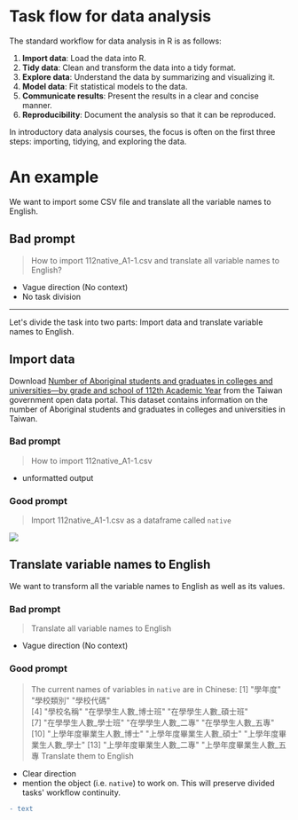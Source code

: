 # Task flow for data analysis

The standard workflow for data analysis in R is as follows:  

1. **Import data**: Load the data into R.
2. **Tidy data**: Clean and transform the data into a tidy format.
3. **Explore data**: Understand the data by summarizing and visualizing it.
4. **Model data**: Fit statistical models to the data.
5. **Communicate results**: Present the results in a clear and concise manner.
6. **Reproducibility**: Document the analysis so that it can be reproduced.

In introductory data analysis courses, the focus is often on the first three steps: importing, tidying, and exploring the data.

# An example

We want to import some CSV file and translate all the variable names to English.

## Bad prompt

>  How to import 112native_A1-1.csv and translate all variable names to English?

 - Vague direction (No context)  
 - No task division

***

Let's divide the task into two parts: Import data and translate variable names to English.

## Import data

Download [Number of Aboriginal students and graduates in colleges and universities—by grade and school of 112th Academic Year](https://data.gov.tw/dataset/33514) from the Taiwan government open data portal. This dataset contains information on the number of Aboriginal students and graduates in colleges and universities in Taiwan.

### Bad prompt

> How to import 112native_A1-1.csv

   - unformatted output

### Good prompt

> Import 112native_A1-1.csv as a dataframe called `native`

   
![](https://r4ds.hadley.nz/images/tidy-1.png)

## Translate variable names to English

We want to transform all the variable names to English as well as its values.


### Bad prompt

> Translate all variable names to English

 - Vague direction (No context)


### Good prompt

> The current names of variables in `native` are in Chinese: 
>  [1] "學年度"                  "學校類別"                "學校代碼"               
 [4] "學校名稱"                "在學學生人數_博士班"     "在學學生人數_碩士班"    
 [7] "在學學生人數_學士班"     "在學學生人數_二專"       "在學學生人數_五專"      
[10] "上學年度畢業生人數_博士" "上學年度畢業生人數_碩士" "上學年度畢業生人數_學士"
[13] "上學年度畢業生人數_二專" "上學年度畢業生人數_五專
> Translate them to English


  - Clear direction
  - mention the object (i.e. `native`) to work on. This will preserve divided tasks' workflow continuity.


```diff
- text
```
